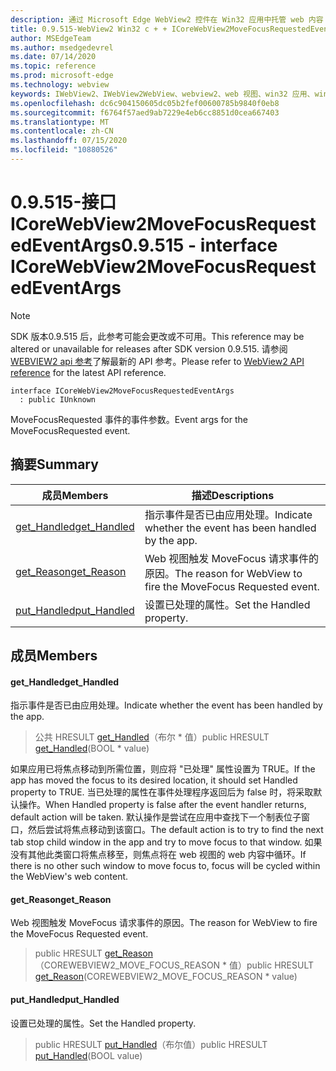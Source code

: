 ```yaml
---
description: 通过 Microsoft Edge WebView2 控件在 Win32 应用中托管 web 内容
title: 0.9.515-WebView2 Win32 c + + ICoreWebView2MoveFocusRequestedEventArgs
author: MSEdgeTeam
ms.author: msedgedevrel
ms.date: 07/14/2020
ms.topic: reference
ms.prod: microsoft-edge
ms.technology: webview
keywords: IWebView2、IWebView2WebView、webview2、web 视图、win32 应用、win32、edge、ICoreWebView2、ICoreWebView2Controller、浏览器控件、边缘 html
ms.openlocfilehash: dc6c904150605dc05b2fef00600785b9840f0eb8
ms.sourcegitcommit: f6764f57aed9ab7229e4eb6cc8851d0cea667403
ms.translationtype: MT
ms.contentlocale: zh-CN
ms.lasthandoff: 07/15/2020
ms.locfileid: "10880526"
---
```

# <span data-ttu-id="78cc8-104">0.9.515-接口 ICoreWebView2MoveFocusRequestedEventArgs</span><span class="sxs-lookup"><span data-stu-id="78cc8-104">0.9.515 - interface ICoreWebView2MoveFocusRequestedEventArgs</span></span> 

> [!NOTE]
> <span data-ttu-id="78cc8-105">SDK 版本0.9.515 后，此参考可能会更改或不可用。</span><span class="sxs-lookup"><span data-stu-id="78cc8-105">This reference may be altered or unavailable for releases after SDK version 0.9.515.</span></span> <span data-ttu-id="78cc8-106">请参阅[WEBVIEW2 api 参考](../../../webview2-api-reference.md)了解最新的 API 参考。</span><span class="sxs-lookup"><span data-stu-id="78cc8-106">Please refer to [WebView2 API reference](../../../webview2-api-reference.md) for the latest API reference.</span></span>

```
interface ICoreWebView2MoveFocusRequestedEventArgs
  : public IUnknown
```

<span data-ttu-id="78cc8-107">MoveFocusRequested 事件的事件参数。</span><span class="sxs-lookup"><span data-stu-id="78cc8-107">Event args for the MoveFocusRequested event.</span></span>

## <span data-ttu-id="78cc8-108">摘要</span><span class="sxs-lookup"><span data-stu-id="78cc8-108">Summary</span></span>

 <span data-ttu-id="78cc8-109">成员</span><span class="sxs-lookup"><span data-stu-id="78cc8-109">Members</span></span>                        | <span data-ttu-id="78cc8-110">描述</span><span class="sxs-lookup"><span data-stu-id="78cc8-110">Descriptions</span></span>
--------------------------------|---------------------------------------------
[<span data-ttu-id="78cc8-111">get_Handled</span><span class="sxs-lookup"><span data-stu-id="78cc8-111">get_Handled</span></span>](#get_handled) | <span data-ttu-id="78cc8-112">指示事件是否已由应用处理。</span><span class="sxs-lookup"><span data-stu-id="78cc8-112">Indicate whether the event has been handled by the app.</span></span>
[<span data-ttu-id="78cc8-113">get_Reason</span><span class="sxs-lookup"><span data-stu-id="78cc8-113">get_Reason</span></span>](#get_reason) | <span data-ttu-id="78cc8-114">Web 视图触发 MoveFocus 请求事件的原因。</span><span class="sxs-lookup"><span data-stu-id="78cc8-114">The reason for WebView to fire the MoveFocus Requested event.</span></span>
[<span data-ttu-id="78cc8-115">put_Handled</span><span class="sxs-lookup"><span data-stu-id="78cc8-115">put_Handled</span></span>](#put_handled) | <span data-ttu-id="78cc8-116">设置已处理的属性。</span><span class="sxs-lookup"><span data-stu-id="78cc8-116">Set the Handled property.</span></span>

## <span data-ttu-id="78cc8-117">成员</span><span class="sxs-lookup"><span data-stu-id="78cc8-117">Members</span></span>

#### <span data-ttu-id="78cc8-118">get_Handled</span><span class="sxs-lookup"><span data-stu-id="78cc8-118">get_Handled</span></span> 

<span data-ttu-id="78cc8-119">指示事件是否已由应用处理。</span><span class="sxs-lookup"><span data-stu-id="78cc8-119">Indicate whether the event has been handled by the app.</span></span>

> <span data-ttu-id="78cc8-120">公共 HRESULT [get_Handled](#get_handled)（布尔 \* 值）</span><span class="sxs-lookup"><span data-stu-id="78cc8-120">public HRESULT [get_Handled](#get_handled)(BOOL \* value)</span></span>

<span data-ttu-id="78cc8-121">如果应用已将焦点移动到所需位置，则应将 "已处理" 属性设置为 TRUE。</span><span class="sxs-lookup"><span data-stu-id="78cc8-121">If the app has moved the focus to its desired location, it should set Handled property to TRUE.</span></span> <span data-ttu-id="78cc8-122">当已处理的属性在事件处理程序返回后为 false 时，将采取默认操作。</span><span class="sxs-lookup"><span data-stu-id="78cc8-122">When Handled property is false after the event handler returns, default action will be taken.</span></span> <span data-ttu-id="78cc8-123">默认操作是尝试在应用中查找下一个制表位子窗口，然后尝试将焦点移动到该窗口。</span><span class="sxs-lookup"><span data-stu-id="78cc8-123">The default action is to try to find the next tab stop child window in the app and try to move focus to that window.</span></span> <span data-ttu-id="78cc8-124">如果没有其他此类窗口将焦点移至，则焦点将在 web 视图的 web 内容中循环。</span><span class="sxs-lookup"><span data-stu-id="78cc8-124">If there is no other such window to move focus to, focus will be cycled within the WebView's web content.</span></span>

#### <span data-ttu-id="78cc8-125">get_Reason</span><span class="sxs-lookup"><span data-stu-id="78cc8-125">get_Reason</span></span> 

<span data-ttu-id="78cc8-126">Web 视图触发 MoveFocus 请求事件的原因。</span><span class="sxs-lookup"><span data-stu-id="78cc8-126">The reason for WebView to fire the MoveFocus Requested event.</span></span>

> <span data-ttu-id="78cc8-127">public HRESULT [get_Reason](#get_reason)（COREWEBVIEW2_MOVE_FOCUS_REASON \* 值）</span><span class="sxs-lookup"><span data-stu-id="78cc8-127">public HRESULT [get_Reason](#get_reason)(COREWEBVIEW2_MOVE_FOCUS_REASON \* value)</span></span>

#### <span data-ttu-id="78cc8-128">put_Handled</span><span class="sxs-lookup"><span data-stu-id="78cc8-128">put_Handled</span></span> 

<span data-ttu-id="78cc8-129">设置已处理的属性。</span><span class="sxs-lookup"><span data-stu-id="78cc8-129">Set the Handled property.</span></span>

> <span data-ttu-id="78cc8-130">public HRESULT [put_Handled](#put_handled)（布尔值）</span><span class="sxs-lookup"><span data-stu-id="78cc8-130">public HRESULT [put_Handled](#put_handled)(BOOL value)</span></span>


